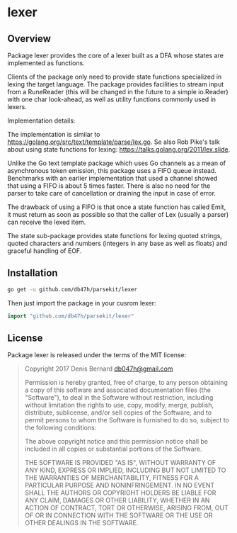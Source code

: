 # lexer

## Overview

Package lexer provides the core of a lexer built as a DFA whose states are
implemented as functions.

Clients of the package only need to provide state functions specialized in
lexing the target language. The package provides facilities to stream input
from a RuneReader (this will be changed in the future to a simple io.Reader)
with one char look-ahead, as well as utility functions commonly used in lexers.

Implementation details:

The implementation is similar to <a href="https://golang.org/src/text/template/parse/lex.go">https://golang.org/src/text/template/parse/lex.go</a>.
Se also Rob Pike's talk about using state functions for lexing: <a href="https://talks.golang.org/2011/lex.slide">https://talks.golang.org/2011/lex.slide</a>.

Unlike the Go text template package which uses Go channels as a mean of
asynchronous token emission, this package uses a FIFO queue instead.
Benchmarks with an earlier implementation that used a channel showed that
using a FIFO is about 5 times faster. There is also no need for the parser
to take care of cancellation or draining the input in case of error.

The drawback of using a FIFO is that once a state function has called Emit,
it must return as soon as possible so that the caller of Lex (usually a
parser) can receive the lexed item.

The state sub-package provides state functions for lexing quoted strings,
quoted characters and numbers (integers in any base as well as floats) and
graceful handling of EOF.

## Installation

```bash
go get -u github.com/db47h/parsekit/lexer
```

Then just import the package in your cusrom lexer:

```go
import "github.com/db47h/parsekit/lexer"
```

## License

Package lexer is released under the terms of the MIT license:

> Copyright 2017 Denis Bernard <db047h@gmail.com>
>
> Permission is hereby granted, free of charge, to any person obtaining a copy of
> this software and associated documentation files (the "Software"), to deal in
> the Software without restriction, including without limitation the rights to
> use, copy, modify, merge, publish, distribute, sublicense, and/or sell copies of
> the Software, and to permit persons to whom the Software is furnished to do so,
> subject to the following conditions:
>
> The above copyright notice and this permission notice shall be included in all
> copies or substantial portions of the Software.
>
> THE SOFTWARE IS PROVIDED "AS IS", WITHOUT WARRANTY OF ANY KIND, EXPRESS OR
> IMPLIED, INCLUDING BUT NOT LIMITED TO THE WARRANTIES OF MERCHANTABILITY, FITNESS
> FOR A PARTICULAR PURPOSE AND NONINFRINGEMENT. IN NO EVENT SHALL THE AUTHORS OR
> COPYRIGHT HOLDERS BE LIABLE FOR ANY CLAIM, DAMAGES OR OTHER LIABILITY, WHETHER
> IN AN ACTION OF CONTRACT, TORT OR OTHERWISE, ARISING FROM, OUT OF OR IN
> CONNECTION WITH THE SOFTWARE OR THE USE OR OTHER DEALINGS IN THE SOFTWARE.